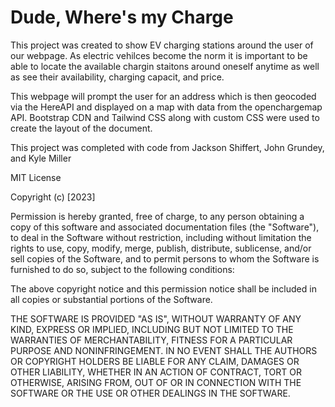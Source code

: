 # Dude, Where's my Charge


This project was created to show EV charging stations around the user of our webpage. As electric vehilces become the norm it is important to be able to locate the available chargin staitons around oneself anytime as well as see their availability, charging capacit, and price.

This webpage will prompt the user for an address which is then geocoded via the HereAPI and displayed on a map with data from the openchargemap API. Bootstrap CDN and Tailwind CSS along with custom CSS were used to create the layout of the document.


This project was completed with code from Jackson Shiffert, John Grundey, and Kyle Miller

MIT License

Copyright (c) [2023]

Permission is hereby granted, free of charge, to any person obtaining a copy
of this software and associated documentation files (the "Software"), to deal
in the Software without restriction, including without limitation the rights
to use, copy, modify, merge, publish, distribute, sublicense, and/or sell
copies of the Software, and to permit persons to whom the Software is
furnished to do so, subject to the following conditions:

The above copyright notice and this permission notice shall be included in all
copies or substantial portions of the Software.

THE SOFTWARE IS PROVIDED "AS IS", WITHOUT WARRANTY OF ANY KIND, EXPRESS OR
IMPLIED, INCLUDING BUT NOT LIMITED TO THE WARRANTIES OF MERCHANTABILITY,
FITNESS FOR A PARTICULAR PURPOSE AND NONINFRINGEMENT. IN NO EVENT SHALL THE
AUTHORS OR COPYRIGHT HOLDERS BE LIABLE FOR ANY CLAIM, DAMAGES OR OTHER
LIABILITY, WHETHER IN AN ACTION OF CONTRACT, TORT OR OTHERWISE, ARISING FROM,
OUT OF OR IN CONNECTION WITH THE SOFTWARE OR THE USE OR OTHER DEALINGS IN THE
SOFTWARE.